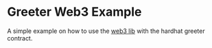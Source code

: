 # Greeter Web3 Example

A simple example on how to use the [web3 lib](https://github.com/tomusdrw/rust-web3) with the hardhat greeter contract.
